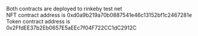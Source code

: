 Both contracts are deployed to rinkeby test net <br>
NFT contract address is 0xd0a9b219a70b0887541e46c13152bf1c2467281e <br>
Token contract address is 0x2FfdEE37b2Eb0657E5aEEc7f04F722CC1dC2912C